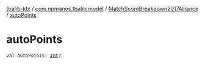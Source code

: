 [tbalib-ktx](../../index.md) / [com.npmanos.tbalib.model](../index.md) / [MatchScoreBreakdown2017Alliance](index.md) / [autoPoints](./auto-points.md)

# autoPoints

`val autoPoints: `[`Int`](https://kotlinlang.org/api/latest/jvm/stdlib/kotlin/-int/index.html)`?`